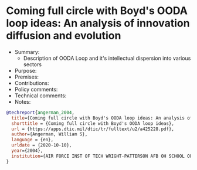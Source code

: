 # Coming full circle with Boyd's OODA loop ideas: An analysis of innovation diffusion and evolution

- Summary:
  - Description of OODA Loop and it's intellectual dispersion into various sectors
- Purpose:
- Premises:
- Contributions:
- Policy comments:
- Technical comments:
- Notes:

```bib
@techreport{angerman_2004,
  title={Coming full circle with Boyd's OODA loop ideas: An analysis of innovation diffusion and evolution},
  shorttitle = {Coming full circle with Boyd's OODA loop ideas},
  url = {https://apps.dtic.mil/dtic/tr/fulltext/u2/a425228.pdf},
  author={Angerman, William S},
  language = {en},
  urldate = {2020-10-10},
  year={2004},
  institution={AIR FORCE INST OF TECH WRIGHT-PATTERSON AFB OH SCHOOL OF ENGINEERING AND~…}
}
```
